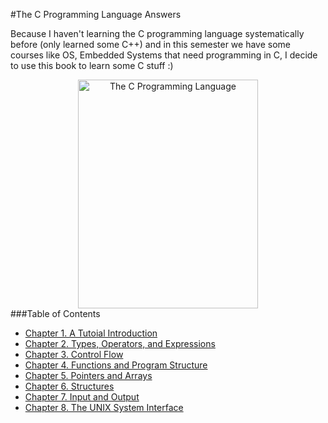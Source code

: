 #The C Programming Language Answers

Because I haven't learning the C programming language systematically before (only learned some C++) and in this semester we have some courses like OS, Embedded Systems that need programming in C, I decide to use this book to learn some C stuff :)

<div style="text-align: center;">
<img alt="The C Programming Language" src="https://upload.wikimedia.org/wikipedia/en/thumb/5/5e/The_C_Programming_Language_cover.svg/1200px-The_C_Programming_Language_cover.svg.png" width="288" height="366" align="middle">
</div>
###Table of Contents

- [Chapter 1. A Tutoial Introduction](ch01/README.md)
- [Chapter 2. Types, Operators, and Expressions](ch02/README.md)
- [Chapter 3. Control Flow](ch03/README.md)
- [Chapter 4. Functions and Program Structure](ch04/README.md)
- [Chapter 5. Pointers and Arrays](ch05/README.md)
- [Chapter 6. Structures](ch06/README.md)
- [Chapter 7. Input and Output](ch07/README.md)
- [Chapter 8. The UNIX System Interface](ch08/README.md)


